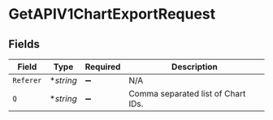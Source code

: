 # GetAPIV1ChartExportRequest


## Fields

| Field                              | Type                               | Required                           | Description                        |
| ---------------------------------- | ---------------------------------- | ---------------------------------- | ---------------------------------- |
| `Referer`                          | **string*                          | :heavy_minus_sign:                 | N/A                                |
| `Q`                                | **string*                          | :heavy_minus_sign:                 | Comma separated list of Chart IDs. |